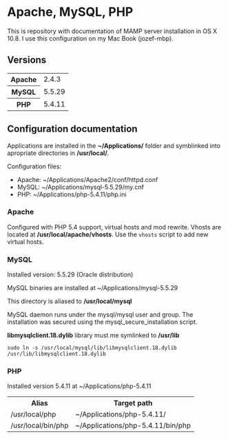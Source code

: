 Apache, MySQL, PHP
====================
This is repository with documentation of MAMP server installation in OS X 10.8. I use this configuration on my Mac Book (jozef-mbp).

## Versions

<table>
  <tr><th>Apache</th><td>2.4.3</td></tr>
  <tr><th>MySQL</th><td>5.5.29</td></tr>
  <tr><th>PHP</th><td>5.4.11</td></tr>
</table>


## Configuration documentation

Applications are installed in the **~/Applications/** folder and symblinked into apropriate directories in **/usr/local/**.

Configuration files:

* Apache: ~/Applications/Apache2/conf/httpd.conf
* MySQL: ~/Applications/mysql-5.5.29/my.cnf
* PHP: ~/Applications/php-5.4.11/php.ini

### Apache

Configured with PHP 5.4 support, virtual hosts and mod rewrite.
Vhosts are located at **/usr/local/apache/vhosts**. Use the `vhosts` script to add new virtual hosts.


### MySQL

Installed version: 5.5.29 (Oracle distribution)

MySQL binaries are installed at ~/Applications/mysql-5.5.29

This directory is aliased to **/usr/local/mysql**

MySQL daemon runs under the mysql/mysql user and group.
The installation was secured using the mysql_secure_installation script.

**libmysqlclient.18.dylib** library must me symlinked to **/usr/lib**

    sudo ln -s /usr/local/mysql/lib/libmysqlclient.18.dylib /usr/lib/libmysqlclient.18.dylib
    
### PHP

Installed version 5.4.11 at ~/Applications/php-5.4.11

<table>
  <tr><th>Alias</th><th>Target path</th></tr>
  <tr><td>/usr/local/php</td><td>~/Applications/php-5.4.11/</td></tr>
  <tr><td>/usr/local/bin/php</td><td>~/Applications/php-5.4.11/bin/php</td></tr>
</table>
